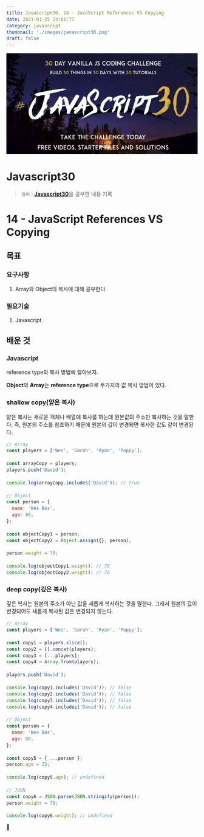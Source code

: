 ```yaml
---
title: Javascript30. 14 - JavaScript References VS Copying
date: 2021-01-25 23:01:77
category: javascript
thumbnail: './images/javascript30.png'
draft: false
---
```


![](./images/javascript30.png)

# Javascript30

> `정리` : [**Javascript30**](https://javascript30.com)을 공부한 내용 기록

# 14 - JavaScript References VS Copying

## 목표

### 요구사항

1. Array와 Object의 복사에 대해 공부한다.

### 필요기술

1. Javascript.

## 배운 것

### Javascript

reference type의 복사 방법에 알아보자.

**Object**와 **Array**는 **reference type**으로 두가지의 값 복사 방법이 있다.

### shallow copy(얕은 복사)

얕은 복사는 새로운 객체나 배열에 복사를 하는데 원본값의 주소만 복사하는 것을 말한다.
즉, 원본의 주소를 참조하기 때문에 원본의 값이 변경되면 복사한 값도 같이 변경된다.

```js
// Array
const players = ['Wes', 'Sarah', 'Ryan', 'Poppy'];

const arrayCopy = players;
players.push('David');

console.log(arrayCopy.includes('David')); // true

// Object
const person = {
  name: 'Wes Bos',
  age: 80,
};

const objectCopy1 = person;
const objectCopy2 = Object.assign({}, person);

person.weight = 70;

console.log(objectCopy1.weight); // 70
console.log(objectCopy2.weight); // 70
```

### deep copy(깊은 복사)

깊은 복사는 원본의 주소가 아닌 값을 새롭게 복사하는 것을 말한다.
그래서 원본의 값이 변경되어도 새롭게 복사된 값은 변경되지 않는다.

```js
// Array
const players = ['Wes', 'Sarah', 'Ryan', 'Poppy'];

const copy1 = players.slice();
const copy2 = [].concat(players);
const copy3 = [...players];
const copy4 = Array.from(players);

players.push('David');

console.log(copy1.includes('David')); // false
console.log(copy2.includes('David')); // false
console.log(copy3.includes('David')); // false
console.log(copy4.includes('David')); // false

// Object
const person = {
  name: 'Wes Bos',
  age: 80,
};

const copy5 = { ...person };
person.age = 33;

console.log(copy5.age); // undefined

// JSON
const copy6 = JSON.parse(JSON.stringify(person));
person.weight = 70;

console.log(copy6.weight); // undefined
```

👋
